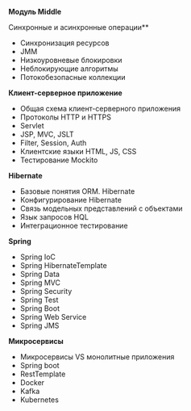 **Модуль Middle**

Синхронные и асинхронные операции**
- Синхронизация ресурсов
- JMM
- Низкоуровневые блокировки
- Неблокирующие алгоритмы
- Потокобезопасные коллекции

**Клиент-серверное приложение**
- Общая схема клиент-серверного приложения
- Протоколы HTTP и HTTPS
- Servlet
- JSP, MVC, JSLT
- Filter, Session, Auth
- Клиентские языки HTML, JS, CSS
- Тестирование Mockito

**Hibernate**
- Базовые понятия ORM. Hibernate
- Конфигурирование Hibernate
- Связь модельных представлений с объектами
- Язык запросов HQL
- Интеграционное тестирование

**Spring**
- Spring IoC
- Spring HibernateTemplate
- Spring Data
- Spring MVC
- Spring Security
- Spring Test
- Spring Boot
- Spring Web Service
- Spring JMS

**Микросервисы**
- Микросервисы VS монолитные приложения
- Spring boot
- RestTemplate
- Docker
- Kafka
- Kubernetes